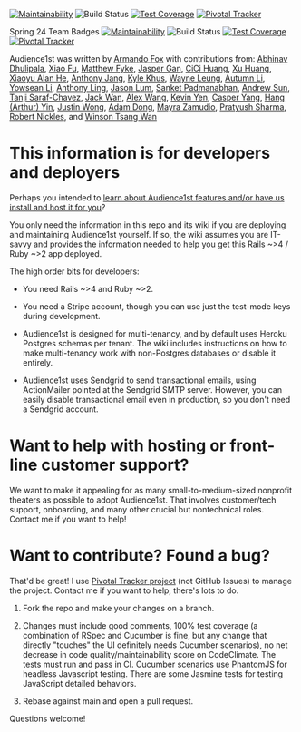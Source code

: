 [![Maintainability](https://api.codeclimate.com/v1/badges/f023aeddae42d2da37ba/maintainability)](https://codeclimate.com/github/armandofox/audience1st/maintainability)
![Build Status](https://github.com/armandofox/audience1st/actions/workflows/ci.yml/badge.svg)
[![Test Coverage](https://api.codeclimate.com/v1/badges/f023aeddae42d2da37ba/test_coverage)](https://codeclimate.com/github/armandofox/audience1st/test_coverage)
[![Pivotal Tracker](https://github.com/armandofox/audience1st/blob/main/app/assets/images/pivotal_tracker_logo.png)](https://pivotaltracker.com/n/projects/44802)

Spring 24 Team Badges
[![Maintainability](https://api.codeclimate.com/v1/badges/d9b6e16a95d868605440/maintainability)](https://codeclimate.com/github/cs169/audience1st/maintainability)
![Build Status](https://github.com/cs169/audience1st/actions/workflows/ci.yml/badge.svg)
[![Test Coverage](https://api.codeclimate.com/v1/badges/d9b6e16a95d868605440/test_coverage)](https://codeclimate.com/github/cs169/audience1st/test_coverage)
[![Pivotal Tracker](https://github.com/armandofox/audience1st/blob/main/app/assets/images/pivotal_tracker_logo.png)](https://www.pivotaltracker.com/n/projects/2488109)


Audience1st was written by [Armando Fox](https://github.com/armandofox) with contributions from:
[Abhinav Dhulipala](https://github.com/abhinavDhulipala),
[Xiao Fu](https://github.com/fxdawnn),
[Matthew Fyke](https://github.com/mattfyke),
[Jasper Gan](https://github.com/jasgan),
[CiCi Huang](https://github.com/chengchenghuang),
[Xu Huang](https://github.com/Hexhu),
[Xiaoyu Alan He](https://github.com/AlanHe-Xiaoyu),
[Anthony Jang](https://github.com/segfalut),
[Kyle Khus](https://github.com/kkhus5),
[Wayne Leung](https://github.com/WayneLeung12),
[Autumn Li](https://github.com/autumnli11),
[Yowsean Li](https://github.com/yowsean),
[Anthony Ling](https://github.com/Ant1ng2),
[Jason Lum](https://github.com/jayl109),
[Sanket Padmanabhan](https://github.com/sanketq),
[Andrew Sun](https://github.com/andrewsun98),
[Tanji Saraf-Chavez](https://github.com/tsarafchavez),
[Jack Wan](https://github.com/WanNJ),
[Alex Wang](https://github.com/raisindoc),
[Kevin Yen](https://github.com/crazyberry7),
[Casper Yang](https://github.com/cyang2020),
[Hang (Arthur) Yin](https://github.com/LoserNoOne),
[Justin Wong](https://github.com/JustinRWong),
[Adam Dong](https://github.com/adam2451),
[Mayra Zamudio](https://github.com/MayZamudio),
[Pratyush Sharma](https://github.com/PratyushSharma14),
[Robert Nickles](https://github.com/rnickles),
and
[Winson Tsang Wan](https://github.com/winsonwan)


# This information is for developers and deployers

Perhaps you intended to [learn about Audience1st features and/or have us install and host it for you](https://www.audience1st.com)?

You only need the information in this repo and its wiki if you are
deploying and maintaining Audience1st yourself.  If so, the wiki
assumes you are IT-savvy and provides the information needed to help
you get this Rails ~>4 / Ruby ~>2 app deployed.

The high order bits for developers:

* You need Rails ~>4 and Ruby ~>2.

* You need a Stripe account, though you can use just the test-mode keys during development.

* Audience1st is designed for multi-tenancy, and by default uses
Heroku Postgres schemas per tenant.  The wiki includes instructions on
how to make multi-tenancy work with non-Postgres databases or disable
it entirely.

* Audience1st uses Sendgrid to send transactional emails, using
ActionMailer pointed at the Sendgrid SMTP server.  However, you can
easily disable transactional email even in production, so you don't
need a Sendgrid account.

# Want to help with hosting or front-line customer support?

We want to make it appealing for as many small-to-medium-sized
nonprofit theaters as possible to adopt Audience1st.  That involves
customer/tech support, onboarding, and 
many other crucial but nontechnical roles.  Contact me if you want to
help! 

# Want to contribute?  Found a bug?

That'd be great!  I use [Pivotal Tracker
project](https://pivotaltracker.com/projects/44802)  (not GitHub
Issues) to manage the project.  Contact me if you want to help,
there's lots to do.  

1. Fork the repo and make your changes on a branch.

2. Changes must include good comments, 100% test coverage (a
combination of RSpec and Cucumber is fine, but any change that
directly "touches" the UI definitely needs Cucumber scenarios), no net
decrease in code quality/maintainability score on CodeClimate.  The
tests must run and pass in CI.  Cucumber scenarios use PhantomJS for
headless Javascript testing.  There are some Jasmine tests for testing
JavaScript detailed behaviors.

3. Rebase against main and open a pull request.

Questions welcome!
